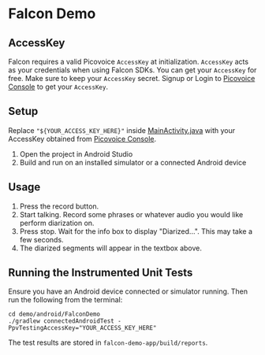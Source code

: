 # Falcon Demo

## AccessKey

Falcon requires a valid Picovoice `AccessKey` at initialization. `AccessKey` acts as your credentials when using Falcon SDKs.
You can get your `AccessKey` for free. Make sure to keep your `AccessKey` secret.
Signup or Login to [Picovoice Console](https://console.picovoice.ai/) to get your `AccessKey`.

## Setup

Replace `"${YOUR_ACCESS_KEY_HERE}"` inside [MainActivity.java](falcon-demo-app/src/main/java/ai/picovoice/falcondemo/MainActivity.java)
with your AccessKey obtained from [Picovoice Console](https://console.picovoice.ai/).

1. Open the project in Android Studio
2. Build and run on an installed simulator or a connected Android device

## Usage

1. Press the record button.
2. Start talking. Record some phrases or whatever audio you would like perform diarization on.
3. Press stop. Wait for the info box to display "Diarized...". This may take a few seconds.
4. The diarized segments will appear in the textbox above.

## Running the Instrumented Unit Tests

Ensure you have an Android device connected or simulator running. Then run the following from the terminal:

```console
cd demo/android/FalconDemo
./gradlew connectedAndroidTest -PpvTestingAccessKey="YOUR_ACCESS_KEY_HERE"
```

The test results are stored in `falcon-demo-app/build/reports`.
